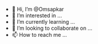 - 👋 Hi, I’m @Omsapkar
- 👀 I’m interested in ...
- 🌱 I’m currently learning ...
- 💞️ I’m looking to collaborate on ...
- 📫 How to reach me ...

<!---
Omsapkar/Omsapkar is a ✨ special ✨ repository because its `README.md` (this file) appears on your GitHub profile.
You can click the Preview link to take a look at your changes.
--->
